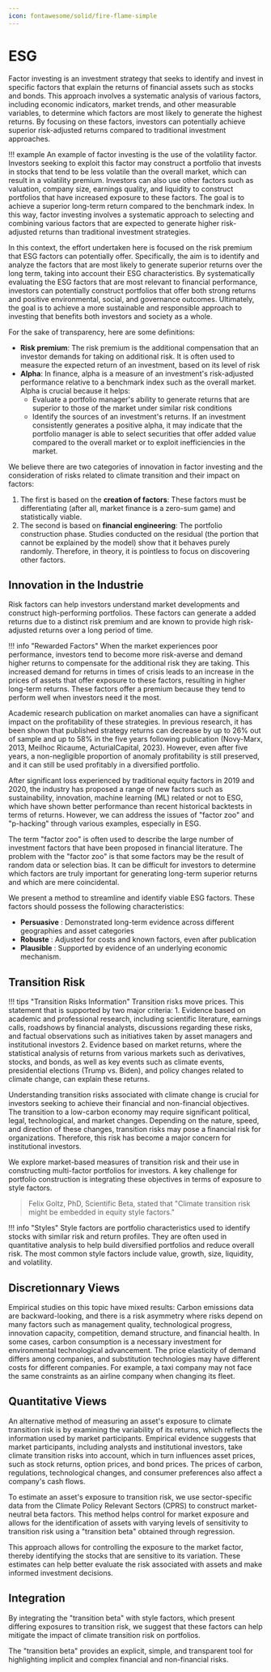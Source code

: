 ```yaml
---
icon: fontawesome/solid/fire-flame-simple
---
```


# ESG

Factor investing is an investment strategy that seeks to identify and invest in specific factors that explain the returns of financial assets such as stocks and bonds. This approach involves a systematic analysis of various factors, including economic indicators, market trends, and other measurable variables, to determine which factors are most likely to generate the highest returns. By focusing on these factors, investors can potentially achieve superior risk-adjusted returns compared to traditional investment approaches.

!!! example 
    An example of factor investing is the use of the volatility factor. Investors seeking to exploit this factor may construct a portfolio that invests in stocks that tend to be less volatile than the overall market, which can result in a volatility premium. Investors can also use other factors such as valuation, company size, earnings quality, and liquidity to construct portfolios that have increased exposure to these factors. The goal is to achieve a superior long-term return compared to the benchmark index. In this way, factor investing involves a systematic approach to selecting and combining various factors that are expected to generate higher risk-adjusted returns than traditional investment strategies.

In this context, the effort undertaken here is focused on the risk premium that ESG factors can potentially offer. Specifically, the aim is to identify and analyze the factors that are most likely to generate superior returns over the long term, taking into account their ESG characteristics. By systematically evaluating the ESG factors that are most relevant to financial performance, investors can potentially construct portfolios that offer both strong returns and positive environmental, social, and governance outcomes. Ultimately, the goal is to achieve a more sustainable and responsible approach to investing that benefits both investors and society as a whole.

For the sake of transparency, here are some definitions:

* **Risk premium**: The risk premium is the additional compensation that an investor demands for taking on additional risk. It is often used to measure the expected return of an investment, based on its level of risk
* **Alpha**: In finance, alpha is a measure of an investment's risk-adjusted performance relative to a benchmark index such as the overall market. Alpha is crucial because it helps:
  * Evaluate a portfolio manager's ability to generate returns that are superior to those of the market under similar risk conditions
  * Identify the sources of an investment's returns. If an investment consistently generates a positive alpha, it may indicate that the portfolio manager is able to select securities that offer added value compared to the overall market or to exploit inefficiencies in the market.

We believe there are two categories of innovation in factor investing and the consideration of risks related to climate transition and their impact on factors:

1. The first is based on the **creation of factors**: These factors must be differentiating (after all, market finance is a zero-sum game) and statistically viable.
2. The second is based on **financial engineering**: The portfolio construction phase. Studies conducted on the residual (the portion that cannot be explained by the model) show that it behaves purely randomly. Therefore, in theory, it is pointless to focus on discovering other factors.

## Innovation in the Industrie

Risk factors can help investors understand market developments and construct high-performing portfolios. These factors can generate a added returns due to a distinct risk premium and are known to provide high risk-adjusted returns over a long period of time.


!!! info "Rewarded Factors"
    When the market experiences poor performance, investors tend to become more risk-averse and demand higher returns to compensate for the additional risk they are taking. This increased demand for returns in times of crisis leads to an increase in the prices of assets that offer exposure to these factors, resulting in higher long-term returns. These factors offer a premium because they tend to perform well when investors need it the most.

Academic research publication on market anomalies can have a significant impact on the profitability of these strategies. In previous research, it has been shown that published strategy returns can decrease by up to 26% out of sample and up to 58% in the five years following publication (Novy-Marx, 2013, Meilhoc Ricaume, ActurialCapital, 2023). However, even after five years, a non-negligible proportion of anomaly profitability is still preserved, and it can still be used profitably in a diversified portfolio.

After significant loss experienced by traditional equity factors in 2019 and 2020, the industry has proposed a range of new factors such as sustainability, innovation, machine learning (ML) related or not to ESG, which have shown better performance than recent historical backtests in terms of returns. However, we can address the issues of "factor zoo" and "p-hacking" through various examples, especially in ESG.

The term "factor zoo" is often used to describe the large number of investment factors that have been proposed in financial literature. The problem with the "factor zoo" is that some factors may be the result of random data or selection bias. It can be difficult for investors to determine which factors are truly important for generating long-term superior returns and which are mere coincidental.

We present a method to streamline and identify viable ESG factors. These factors should possess the following characteristics:

* **Persuasive** : Demonstrated long-term evidence across different geographies and asset categories
* **Robuste** : Adjusted for costs and known factors, even after publication
* **Plausible** : Supported by evidence of an underlying economic mechanism.

## Transition Risk

!!! tips "Transition Risks Information"
    Transition risks move prices. This statement that is supported by two major criteria:
    1. Evidence based on academic and professional research, including scientific literature, earnings calls, roadshows by financial analysts, discussions regarding these risks, and factual observations such as initiatives taken by asset managers and institutional investors
    2. Evidence based on market returns, where the statistical analysis of returns from various markets such as derivatives, stocks, and bonds, as well as key events such as climate events, presidential elections (Trump vs. Biden), and policy changes related to climate change, can explain these returns.

Understanding transition risks associated with climate change is crucial for investors seeking to achieve their financial and non-financial objectives. The transition to a low-carbon economy may require significant political, legal, technological, and market changes. Depending on the nature, speed, and direction of these changes, transition risks may pose a financial risk for organizations. Therefore, this risk has become a major concern for institutional investors.

We explore market-based measures of transition risk and their use in constructing multi-factor portfolios for investors. A key challenge for portfolio construction is integrating these objectives in terms of exposure to style factors. 

> Felix Goltz, PhD, Scientific Beta, stated that "Climate transition risk might be embedded in equity style factors."

!!! info "Styles"
    Style factors are portfolio characteristics used to identify stocks with similar risk and return profiles. They are often used in quantitative analysis to help build diversified portfolios and reduce overall risk. The most common style factors include value, growth, size, liquidity, and volatility.

## Discretionnary Views

Empirical studies on this topic have mixed results: Carbon emissions data are backward-looking, and there is a risk asymmetry where risks depend on many factors such as management quality, technological progress, innovation capacity, competition, demand structure, and financial health. In some cases, carbon consumption is a necessary investment for environmental technological advancement. The price elasticity of demand differs among companies, and substitution technologies may have different costs for different companies. For example, a taxi company may not face the same constraints as an airline company when changing its fleet.

## Quantitative Views

An alternative method of measuring an asset's exposure to climate transition risk is by examining the variability of its returns, which reflects the information used by market participants. Empirical evidence suggests that market participants, including analysts and institutional investors, take climate transition risks into account, which in turn influences asset prices, such as stock returns, option prices, and bond prices. The prices of carbon, regulations, technological changes, and consumer preferences also affect a company's cash flows.

To estimate an asset's exposure to transition risk, we use sector-specific data from the Climate Policy Relevant Sectors (CPRS) to construct market-neutral beta factors. This method helps control for market exposure and allows for the identification of assets with varying levels of sensitivity to transition risk using a "transition beta" obtained through regression.

This approach allows for controlling the exposure to the market factor, thereby identifying the stocks that are sensitive to its variation. These estimates can help better evaluate the risk associated with assets and make informed investment decisions. 

## Integration

By integrating the "transition beta" with style factors, which present differing exposures to transition risk, we suggest that these factors can help mitigate the impact of climate transition risk on portfolios.

 The "transition beta" provides an explicit, simple, and transparent tool for highlighting implicit and complex financial and non-financial risks. 
